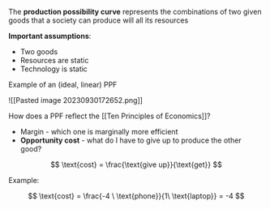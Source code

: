 The **production possibility curve** represents the combinations of two given goods that a society can produce will all its resources

**Important assumptions**:
- Two goods
- Resources are static
- Technology is static

Example of an (ideal, linear) PPF

![[Pasted image 20230930172652.png]]

How does a PPF reflect the [[Ten Principles of Economics]]?

- Margin - which one is marginally more efficient
- **Opportunity cost** - what do I have to give up to produce the other good?

$$
\text{cost} = \frac{\text{give up}}{\text{get}}
$$

Example:

$$
\text{cost} = \frac{-4 \ \text{phone}}{1\  \text{laptop}} = -4
$$
